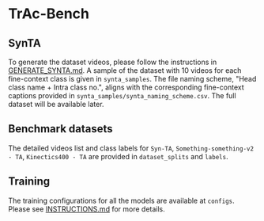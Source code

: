 # TrAc-Bench
## SynTA
To generate the dataset videos, please follow the instructions in [GENERATE_SYNTA.md](https://github.com/raiyaan-abdullah/TrAc-Bench/blob/main/synta_generate_blender/GENERATE_SYNTA.md).
A sample of the dataset with 10 videos for each fine-context class is given in `synta_samples`. The file naming scheme, "Head class name + Intra class no.", aligns with the corresponding fine-context captions provided in `synta_samples/synta_naming_scheme.csv`. The full dataset will be available later.

## Benchmark datasets
The detailed videos list and class labels for `Syn-TA`, `Something-something-v2 - TA`, `Kinectics400 - TA` are provided in `dataset_splits` and `labels`.

## Training
The training configurations for all the models are available at `configs`. Please see [INSTRUCTIONS.md](https://github.com/raiyaan-abdullah/TrAc-Bench/blob/main/configs/INSTRUCTIONS.md) for more details.
